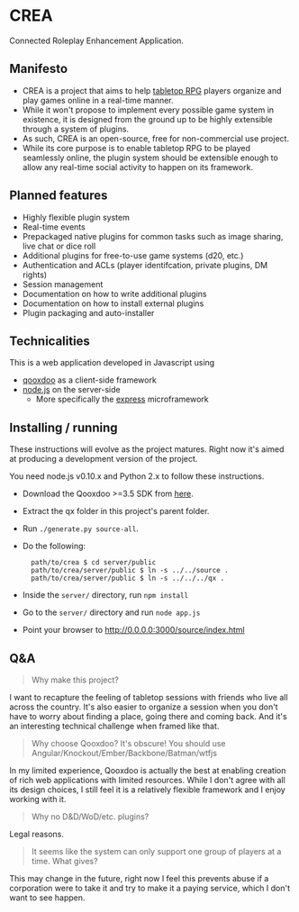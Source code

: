CREA
====

Connected Roleplay Enhancement Application.

## Manifesto

* CREA is a project that aims to help 
[tabletop RPG](http://en.wikipedia.org/wiki/Tabletop_role-playing_game) players organize and play games
online in a real-time manner. 
* While it won't propose to implement every possible game system in existence, it is designed from the
ground up to be highly extensible through a system of plugins.
* As such, CREA is an open-source, free for non-commercial use project.
* While its core purpose is to enable tabletop RPG to be played seamlessly online, the plugin system should
be extensible enough to allow any real-time social activity to happen on its framework.

## Planned features

* Highly flexible plugin system
* Real-time events
* Prepackaged native plugins for common tasks such as image sharing, live chat or dice roll
* Additional plugins for free-to-use game systems (d20, etc.)
* Authentication and ACLs (player identifcation, private plugins, DM rights)
* Session management
* Documentation on how to write additional plugins
* Documentation on how to install external plugins
* Plugin packaging and auto-installer

## Technicalities

This is a web application developed in Javascript using 

* [qooxdoo](http://qooxdoo.org/) as a client-side framework
* [node.js](http://nodejs.org) on the server-side
    * More specifically the [express](http://expressjs.com) microframework

## Installing / running

These instructions will evolve as the project matures. Right now it's aimed at producing
a development version of the project.

You need node.js v0.10.x and Python 2.x to follow these instructions.

* Download the Qooxdoo >=3.5 SDK from [here](http://qooxdoo.org/downloads).
* Extract the qx folder in this project's parent folder.
* Run `./generate.py source-all`.
* Do the following:

        path/to/crea $ cd server/public
        path/to/crea/server/public $ ln -s ../../source .
        path/to/crea/server/public $ ln -s ../../../qx .

* Inside the `server/` directory, run `npm install`
* Go to the `server/` directory and run `node app.js`
* Point your browser to http://0.0.0.0:3000/source/index.html

## Q&A

> Why make this project?

I want to recapture the feeling of tabletop sessions with friends who live all across the country.
It's also easier to organize a session when you don't have to worry about finding a place,
going there and coming back.
And it's an interesting technical challenge when framed like that.
 
> Why choose Qooxdoo? It's obscure! You should use Angular/Knockout/Ember/Backbone/Batman/wtfjs

In my limited experience, Qooxdoo is actually the best at enabling creation of rich web applications
with limited resources. While I don't agree with all its design choices, I still feel it 
is a relatively flexible framework and I enjoy working with it.

> Why no D&D/WoD/etc. plugins?

Legal reasons.

> It seems like the system can only support one group of players at a time. What gives?

This may change in the future, right now I feel this prevents abuse if a corporation were to take it and try to make it a paying service, which I don't want to see happen.
